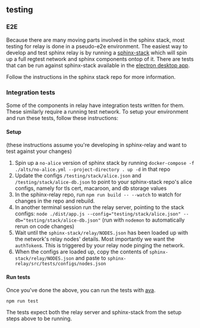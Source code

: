 ## testing

### E2E

Because there are many moving parts involved in the sphinx stack,
most testing for relay is done in a pseudo-e2e environment. The easiest
way to develop and test sphinx relay is by running a
[sphinx-stack](https://github.com/stakwork/sphinx-stack) which will
spin up a full regtest network and sphinx components ontop of it.
There are tests that can be run against sphinx-stack available in the
[electron desktop app](https://github.com/stakwork/sphinx-win-linux-desktop).

Follow the instructions in the sphinx stack repo for more information.

### Integration tests

Some of the components in relay have integration tests written for them.
These similarly require a running test network. To setup your environment
and run these tests, follow these instructions:

#### Setup

(these instructions assume you're developing in sphinx-relay and want to test
against your changes)

1. Spin up a `no-alice` version of sphinx stack by running
   `docker-compose -f ./alts/no-alice.yml --project-directory . up -d`
   in that repo
1. Update the configs `/testing/stack/alice.json` and `/testing/stack/alice-db.json`
   to point to your sphinx-stack repo's alice configs, namely for tls cert, macaroon, and
   db storage values
1. In the sphinx-relay repo, run `npm run build -- --watch` to watch for changes
   in the repo and rebuild.
1. In another terminal session run the relay server, pointing to the stack configs:
   `node ./dist/app.js --config="testing/stack/alice.json" --db="testing/stack/alice-db.json"`
   (run with `nodemon` to automatically rerun on code changes)
1. Wait until the `sphinx-stack/relay/NODES.json` has been loaded up with the network's relay
   nodes' details. Most importantly we want the `authToken`s. This is triggered by your relay node
   pinging the network.
1. When the configs are loaded up, copy the contents of `sphinx-stack/relay/NODES.json` and paste
   to `sphinx-relay/src/tests/configs/nodes.json`

#### Run tests

Once you've done the above, you can run the tests with [ava](https://github.com/avajs/ava).

```
npm run test
```

The tests expect both the relay server and sphinx-stack from the setup steps above
to be running.
